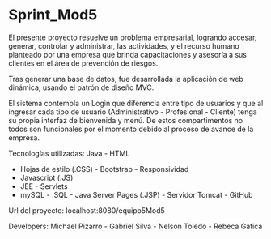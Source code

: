# Sprint_Mod5
El presente proyecto resuelve un problema empresarial, logrando accesar, generar, controlar y administrar, las actividades, y el recurso humano planteado por una empresa que brinda capacitaciones y asesoría a sus clientes en el área de prevención de riesgos.

Tras generar una base de datos, fue desarrollada la aplicación de web dinámica, usando el patrón de diseño MVC. 

El sistema contempla un Login que diferencia entre tipo de usuarios y que al ingresar cada tipo de usuario (Administrativo - Profesional - Cliente) tenga su propia interfaz de bienvenida y menú. De estos compartimentos no todos son funcionales por el momento debido al proceso de avance de la empresa.

Tecnologías utilizadas: Java - HTML- Hojas de estilo (.CSS) - Bootstrap -Responsividad- Javascript (.JS)- JEE - Servlets- mySQL - .SQL - Java Server Pages (.JSP) - Servidor Tomcat - GitHub


Url del proyecto: localhost:8080/equipo5Mod5

Developers: Michael Pizarro - Gabriel Silva - Nelson Toledo - Rebeca Gatica 
